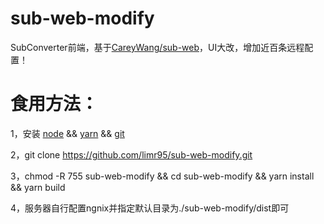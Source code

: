 # sub-web-modify
SubConverter前端，基于[CareyWang/sub-web](https://github.com/CareyWang/sub-web)，UI大改，增加近百条远程配置！
# 食用方法：
1，安装 [node](https://nodejs.org/zh-cn/) && [yarn](https://classic.yarnpkg.com/en/docs/install#debian-stable) && [git](https://git-scm.com/book/zh/v2/%E8%B5%B7%E6%AD%A5-%E5%AE%89%E8%A3%85-Git)

2，git clone https://github.com/limr95/sub-web-modify.git

3，chmod -R 755 sub-web-modify && cd sub-web-modify && yarn install && yarn build

4，服务器自行配置ngnix并指定默认目录为./sub-web-modify/dist即可
